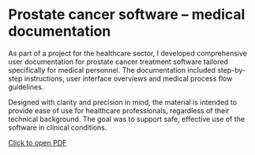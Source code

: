 # Prostate cancer software – medical documentation

As part of a project for the healthcare sector, I developed comprehensive user documentation for prostate cancer treatment software tailored specifically for medical personnel. The documentation included step-by-step instructions, user interface overviews and medical process flow guidelines.

Designed with clarity and precision in mind, the material is intended to provide ease of use for healthcare professionals, regardless of their technical background. The goal was to support safe, effective use of the software in clinical conditions.

[Click to open PDF](project-2/docs/sample_medical_documatation.pdf)
